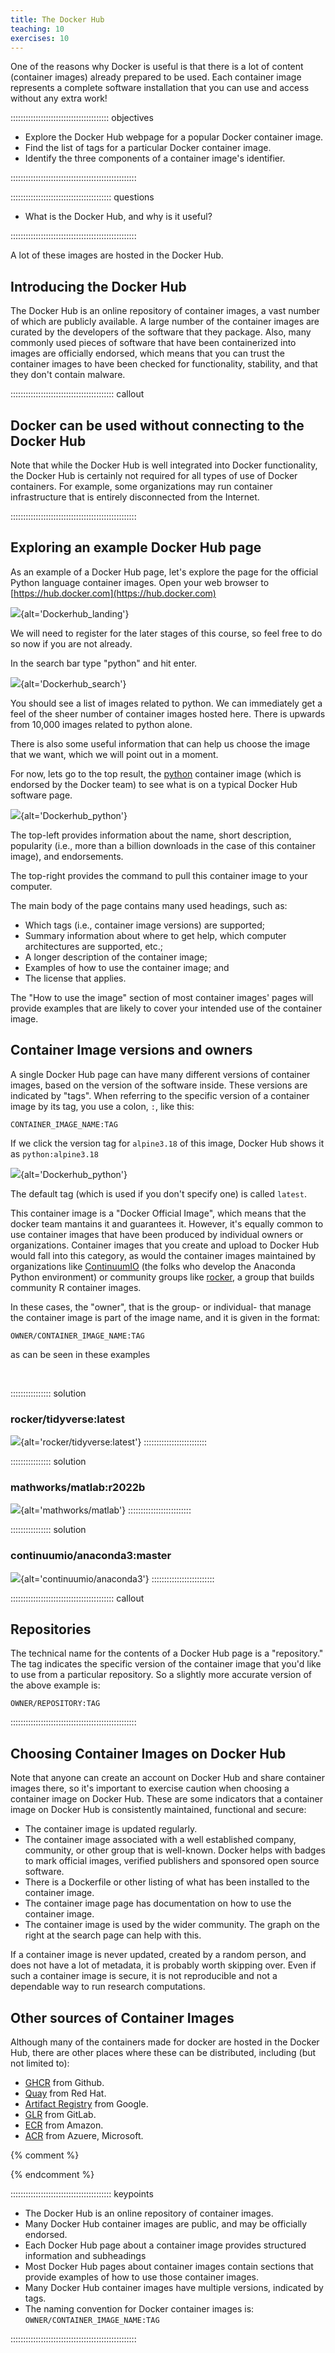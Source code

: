 ```yaml
---
title: The Docker Hub
teaching: 10
exercises: 10
---
```


One of the reasons why Docker is useful is that there is a lot of content (container images) already prepared to be used.
Each container image represents a complete software
installation that you can use and access without any extra work!

::::::::::::::::::::::::::::::::::::::: objectives

- Explore the Docker Hub webpage for a popular Docker container image.
- Find the list of tags for a particular Docker container image.
- Identify the three components of a container image's identifier.

::::::::::::::::::::::::::::::::::::::::::::::::::

:::::::::::::::::::::::::::::::::::::::: questions

- What is the Docker Hub, and why is it useful?

::::::::::::::::::::::::::::::::::::::::::::::::::

A lot of these images are hosted in the Docker Hub.

## Introducing the Docker Hub

The Docker Hub is an online repository of container images, a vast number of which are publicly available. A large number of the container images are curated by the developers of the software that they package. Also, many commonly used pieces of software that have been containerized into images are officially endorsed, which means that you can trust the container images to have been checked for functionality, stability, and that they don't contain malware.

:::::::::::::::::::::::::::::::::::::::::  callout

## Docker can be used without connecting to the Docker Hub

Note that while the Docker Hub is well integrated into Docker functionality, the Docker Hub is certainly not required for all types of use of Docker containers. For example, some organizations may run container infrastructure that is entirely disconnected from the Internet.


::::::::::::::::::::::::::::::::::::::::::::::::::

## Exploring an example Docker Hub page

As an example of a Docker Hub page, let's explore the page for the official Python language container images. Open your web browser to [https://hub.docker.com](https://hub.docker.com)

![](fig/docker-hub/landing.png){alt='Dockerhub\_landing'}

We will need to register for the later stages of this course, so feel free to do so now if you are not already.

In the search bar type "python" and hit enter.

![](fig/docker-hub/search_python.png){alt='Dockerhub\_search'}

You should see a list of images related to python.
We can immediately get a feel of the sheer number of container images hosted here.
There is upwards from 10,000 images related to python alone.

There is also some useful information that can help us choose the image that we want, which we will point out in a moment.

For now, lets go to the top result, the [python](https://hub.docker.com/_/python) container image (which is endorsed by the Docker team) to see what is on a typical Docker Hub software page.

![](fig/docker-hub/python.png){alt='Dockerhub\_python'}

The top-left provides information about the name, short description, popularity (i.e., more than a billion downloads in the case of this container image), and endorsements.

The top-right provides the command to pull this container image to your computer.

The main body of the page contains many used headings, such as:

- Which tags (i.e., container image versions) are supported;
- Summary information about where to get help, which computer architectures are supported, etc.;
- A longer description of the container image;
- Examples of how to use the container image; and
- The license that applies.

The "How to use the image" section of most container images' pages will provide examples that are likely to cover your intended use of the container image.

## Container Image versions and owners

A single Docker Hub page can have many different versions of container images,
based on the version of the software inside.  These
versions are indicated by "tags". When referring to the specific version of a container image
by its tag, you use a colon, `:`, like this:

```
CONTAINER_IMAGE_NAME:TAG
```

If we click the version tag for `alpine3.18` of this image, Docker Hub shows it as `python:alpine3.18`

![](fig/docker-hub/python_alpine318.png){alt='Dockerhub\_python'}

The default tag (which is used if you don't specify one) is called `latest`.

This container image is a "Docker Official Image", which means that the docker team mantains it and guarantees it.
However, it's equally common to use container images that have been produced by individual owners
or organizations. Container images that you create and upload to Docker Hub would fall
into this category, as would the container images maintained by organizations like
[ContinuumIO](https://hub.docker.com/u/continuumio) (the folks who develop the Anaconda Python environment) or community
groups like [rocker](https://hub.docker.com/u/rocker), a group that builds community R container images.

In these cases, the "owner", that is the  group- or individual- that manage the container image is part of the image name, and it is given in the format:

```
OWNER/CONTAINER_IMAGE_NAME:TAG
```

as can be seen in these examples

<br/>

:::::::::::::::: solution
### rocker/tidyverse:latest
![](fig/docker-hub/tidyverse.gif){alt='rocker/tidyverse:latest'}
:::::::::::::::::::::::::

:::::::::::::::: solution
### mathworks/matlab:r2022b
![](fig/docker-hub/matlab.gif){alt='mathworks/matlab'}
:::::::::::::::::::::::::

:::::::::::::::: solution
### continuumio/anaconda3:master
![](fig/docker-hub/anaconda.gif){alt='continuumio/anaconda3'}
:::::::::::::::::::::::::

:::::::::::::::::::::::::::::::::::::::::  callout

## Repositories

The technical name for the contents of a Docker Hub page is a "repository."
The tag indicates the specific version of the container image that you'd like
to use from a particular repository. So a slightly more accurate version of
the above example is:

```
OWNER/REPOSITORY:TAG
```

::::::::::::::::::::::::::::::::::::::::::::::::::

## Choosing Container Images on Docker Hub

Note that anyone can create an account on Docker Hub and share container images there,
so it's important to exercise caution when choosing a container image on Docker Hub. These
are some indicators that a container image on Docker Hub is consistently maintained,
functional and secure:

- The container image is updated regularly.
- The container image associated with a well established company, community, or other group that is well-known.
  Docker helps with badges to mark official images, verified publishers and sponsored open source software.
- There is a Dockerfile or other listing of what has been installed to the container image.
- The container image page has documentation on how to use the container image.
- The container image is used by the wider community.
  The graph on the right at the search page can help with this.

If a container image is never updated, created by a random person, and does not have a lot
of metadata, it is probably worth skipping over. Even if such a container image is secure, it
is not reproducible and not a dependable way to run research computations.

## Other sources of Container Images

Although many of the containers made for docker are hosted in the Docker Hub, there are other places where these can be distributed, including (but not limited to):

- [GHCR](https://github.com/features/packages) from Github.
- [Quay](https://quay.io/) from Red Hat.
- [Artifact Registry](https://cloud.google.com/artifact-registry) from Google.
- [GLR](https://docs.gitlab.com/ee/user/packages/container_registry/) from GitLab.
- [ECR](https://aws.amazon.com/ecr/) from Amazon.
- [ACR](https://azure.microsoft.com/en-us/products/container-registry) from Azuere, Microsoft.



{% comment %}

<!--  LocalWords:  keypoints links.md endcomment
 -->

{% endcomment %}

:::::::::::::::::::::::::::::::::::::::: keypoints

- The Docker Hub is an online repository of container images.
- Many Docker Hub container images are public, and may be officially endorsed.
- Each Docker Hub page about a container image provides structured information and subheadings
- Most Docker Hub pages about container images contain sections that provide examples of how to use those container images.
- Many Docker Hub container images have multiple versions, indicated by tags.
- The naming convention for Docker container images is: `OWNER/CONTAINER_IMAGE_NAME:TAG`

::::::::::::::::::::::::::::::::::::::::::::::::::


